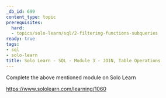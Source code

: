 ```yaml
---
_db_id: 699
content_type: topic
prerequisites:
  hard:
  - topics/solo-learn/sql/2-filtering-functions-subqueries
ready: true
tags:
- sql
- solo-learn
title: Solo Learn - SQL - Module 3 - JOIN, Table Operations
---
```


Complete the above mentioned module on Solo Learn

https://www.sololearn.com/learning/1060